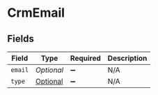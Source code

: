 # CrmEmail


## Fields

| Field                                                         | Type                                                          | Required                                                      | Description                                                   |
| ------------------------------------------------------------- | ------------------------------------------------------------- | ------------------------------------------------------------- | ------------------------------------------------------------- |
| `email`                                                       | *Optional<String>*                                            | :heavy_minus_sign:                                            | N/A                                                           |
| `type`                                                        | [Optional<CrmEmailType>](../../models/shared/CrmEmailType.md) | :heavy_minus_sign:                                            | N/A                                                           |